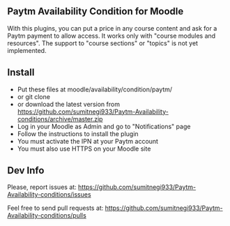 Paytm Availability Condition for Moodle
----------------------------------------

With this plugins, you can put a price in any course content and ask for a Paytm payment to allow access.
It works only with "course modules and resources". The support to "course sections" or "topics" is not yet implemented.

Install
-------

* Put these files at moodle/availability/condition/paytm/
 * or git clone
 * or download the latest version from https://github.com/sumitnegi933/Paytm-Availability-conditions/archive/master.zip
* Log in your Moodle as Admin and go to "Notifications" page
* Follow the instructions to install the plugin
* You must activate the IPN at your Paytm account
* You must also use HTTPS on your Moodle site

Dev Info
--------

Please, report issues at: https://github.com/sumitnegi933/Paytm-Availability-conditions/issues

Feel free to send pull requests at: https://github.com/sumitnegi933/Paytm-Availability-conditions/pulls
